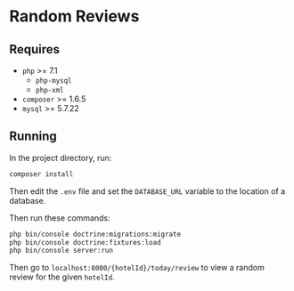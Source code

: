 # Random Reviews

## Requires

* `php` >= 7.1
    * `php-mysql`
    * `php-xml`
* `composer` >= 1.6.5
* `mysql` >= 5.7.22

## Running

In the project directory, run:

```bash
composer install
```
Then edit the `.env` file and set the `DATABASE_URL` variable to the location of a database.

Then run these commands:

```bash
php bin/console doctrine:migrations:migrate
php bin/console doctrine:fixtures:load
php bin/console server:run
```

Then go to `localhost:8000/{hotelId}/today/review` to view a random review for the given `hotelId`.
